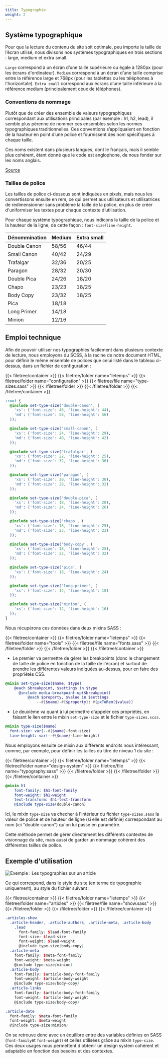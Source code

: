 ```yaml
---
title: Typographie
weight: 2
---
```


## Système typographique

Pour que la lecture du contenu du site soit optimale, peu importe la taille de l’écran utilisé, nous divisons nos systèmes typographiques en trois sections : large, medium et extra small.

`Large` correspond à un écran d’une taille supérieure ou égale à 1280px (pour les écrans d'ordinateur).
`Medium` correspond à un écran d’une taille comprise entre la référence large et 768px (pour les tablettes ou les téléphones à l'horizontale).
`Extra small` correspond aux écrans d’une taille inférieure à la référence medium (principalement ceux de téléphones).

### Conventions de nommage

Plutôt que de créer des ensemble de valeurs typographiques correspondant aux utilisations principales (par exemple : h1, h2, lead), il semble plus pérenne de nommer ces ensembles selon les normes typographiques traditionnelles. Ces conventions s’appliquaient en fonction de la hauteur en point d’une police et fournissent des nom spécifiques à chaque taille.

Ces noms existent dans plusieurs langues, dont le français, mais il semble plus cohérent, étant donné que le code est anglophone, de nous fonder sur les noms anglais.

[Source](https://en.wikipedia.org/wiki/Traditional_point-size_names)

### Tailles de police

Les tailles de police ci-dessous sont indiquées en pixels, mais nous les convertissons ensuite en rem, ce qui permet aux utilisateurs et utilisatrices de redimensionner sans problème la taille de la police, en plus de créer d'uniformiser les textes pour chaque contexte d’utilisation.

Pour chaque système typographique, nous indicons la taille de la police et la hauteur de la ligne, de cette façon : `font-size`/`line-height`.

| Dénommination    | Medium    | Extra small  |
| ---------------- | --------- | ------------ |
| Double Canon     | 58/56     | 46/44        |
| Small Canon      | 40/42     | 24/29        |
| Trafalgar        | 32/36     | 20/25        |
| Paragon          | 28/32     | 20/30        |
| Double Pica      | 24/26     | 18/20        |
| Chapo            | 23/23     | 18/25        |
| Body Copy        | 23/32     | 18/25        |
| Pica             | 18/18     |              |
| Long Primer      | 14/18     |              |
| Minion           | 12/16     |              |

## Emploi technique

Afin de pouvoir utiliser nos typographies facilement dans plusieurs contexte de lecture, nous employons du SCSS, à la racine de notre document HTML, pour définir le même ensemble de polices que celui listé dans le tableau ci-dessus, dans un fichier de configuration :

{{< filetree/container >}}
  {{< filetree/folder name="letemps" >}}
    {{< filetree/folder name="configuration" >}}
      {{< filetree/file name="type-sizes.sass" >}}
    {{< /filetree/folder >}}
  {{< /filetree/folder >}}
{{< /filetree/container >}}

```scss {filename="type-sizes.sass"}
:root {
  @include set-type-size('double-canon', (
    'xs': ('font-size': 46, 'line-height': 44),
    'md': ('font-size': 58, 'line-height': 56)
  ));

  @include set-type-size('small-canon', (
    'xs': ('font-size': 24, 'line-height': 29),
    'md': ('font-size': 40, 'line-height': 42)
  ));

  @include set-type-size('trafalgar', (
    'xs': ('font-size': 22, 'line-height': 25),
    'md': ('font-size': 32, 'line-height': 36)
  ));

  @include set-type-size('paragon', (
    'xs': ('font-size': 20, 'line-height': 30),
    'md': ('font-size': 28, 'line-height': 32)
  ));

  @include set-type-size('double-pica', (
    'xs': ('font-size': 18, 'line-height': 20),
    'md': ('font-size': 24, 'line-height': 26)
  ));

  @include set-type-size('chapo', (
    'xs': ('font-size': 18, 'line-height': 25),
    'md': ('font-size': 23, 'line-height': 23)
  ));

  @include set-type-size('body-copy', (
    'xs': ('font-size': 18, 'line-height': 25),
    'md': ('font-size': 22, 'line-height': 32)
  ));

  @include set-type-size('pica', (
    'xs': ('font-size': 18, 'line-height': 24)
  ));

  @include set-type-size('long-primer', (
    'xs': ('font-size': 14, 'line-height': 18)
  ));

  @include set-type-size('minion', (
    'xs': ('font-size': 12, 'line-height': 16)
  ));
}
```

Nous récupérons ces données dans deux mixins SASS :

{{< filetree/container >}}
  {{< filetree/folder name="letemps" >}}
    {{< filetree/folder name="tools" >}}
      {{< filetree/file name="fonts.sass" >}}
    {{< /filetree/folder >}}
  {{< /filetree/folder >}}
{{< /filetree/container >}}

* Le premier va permettre de gérer les breakpoints (donc le changement de taille de police en fonction de la taille de l'écran) et surtout de prendre les différentes valeurs indiquées au-dessus, pour en faire des propriétés CSS.

```scss {filename="fonts.sass"}
@mixin set-type-size($name, $type)
    @each $breakpoint, $settings in $type
      @include media-breakpoint-up($breakpoint)
          @each $property, $value in $settings
              --#{$name}-#{$property}: #{pxToRem($value)}
```

* Le deuxième va quant à lui permettre d'appeler ces propriétés, en faisant le lien entre le mixin `set-type-size` et le fichier `type-sizes.scss`.

```scss {filename="fonts.sass"}
@mixin type-size($name)
  font-size: var(--#{$name}-font-size)
  line-height: var(--#{$name}-line-height)
```

Nous employons ensuite ce mixin aux différents endroits nous intéressant, comme, par exemple, pour définir les tailles du titre de niveau 1 du site :

{{< filetree/container >}}
  {{< filetree/folder name="letemps" >}}
    {{< filetree/folder name="design-system" >}}
      {{< filetree/file name="typography.sass" >}}
    {{< /filetree/folder >}}
  {{< /filetree/folder >}}
{{< /filetree/container >}}

```scss {filename="typography.sass"}
@mixin h1
    font-family: $h1-font-family
    font-weight: $h1-weight
    text-transform: $h1-text-transform
    @include type-size(double-canon)
```

Ici, le mixin `type-size` va checher à l'intérieur du fichier `type-sizes.sass` la valeur de police et de hauteur de ligne (si elle est définie) correspondant au nom (ici "double-canon") qu'on lui passe en paramètre.

Cette méthode permet de gérer directement les différents contextes de visionnage du site, mais aussi de garder un nommage cohérent des différentes tailles de police.

## Exemple d'utilisation

![Exemple : Les typographies sur un article](/images/typography/typo-01.jpg)

Ce qui correspond, dans le style du site (en terme de typographie uniquement), au style du fichier suivant :

{{< filetree/container >}}
  {{< filetree/folder name="letemps" >}}
    {{< filetree/folder name="articles" >}}
      {{< filetree/file name="show.sass" >}}
    {{< /filetree/folder >}}
  {{< /filetree/folder >}}
{{< /filetree/container >}}

```scss {filename="show.sass"}
.articles-show
  .article-header, .article-authors, .article-meta, .article-body
    .lead
      font-family: $lead-font-family
      font-size: $lead-size
      font-weight: $lead-weight
      @include type-size(body-copy)
  .article-meta
    font-family: $meta-font-family
    font-weight: $meta-weight
    @include type-size(minion)
  .article-body
    font-family: $article-body-font-family
    font-weight: $article-body-weight
    @include type-size(body-copy)
  .article-links
    font-family: $article-body-font-family
    font-weight: $article-body-weight
    @include type-size(body-copy)

.article-date
  font-family: $meta-font-family
  font-weight: $meta-weight
  @include type-size(minion)
```

On se retrouve donc avec un équilibre entre des variables définies en SASS (`font-family`et `font-weight`) et celles utilisées grâce au mixin `type-size`. Ces deux usages nous permettent d'obtenir un design system cohérent et adaptable en fonction des besoins et des contextes.

